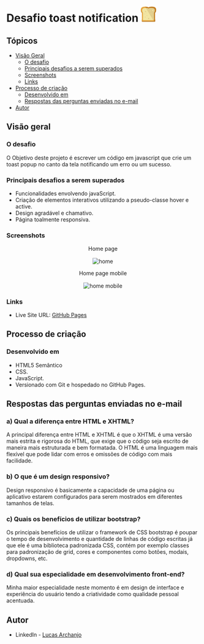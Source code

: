 # Desafio toast notification <img src="https://github.com/Lucasarkh/toast-notification/blob/main/favicon.png" style="width: 40px; height: 40px;">

## Tópicos

- [Visão Geral](#visão-Geral)
  - [O desafio](#o-desafio)
  - [Principais desafios a serem superados](principais-desafios-a-serem-superados)
  - [Screenshots](#screenshots)
  - [Links](#links)
- [Processo de criação](#processo-de-criação)
  - [Desenvolvido em](#desenvolvido-em)
  - [Respostas das perguntas enviadas no e-mail](#respostas-das-perguntas-enviadas-no-e-mail)
- [Autor](#autor)

## Visão geral

### O desafio

O Objetivo deste projeto é escrever um código em javascript que crie um toast popup no canto da tela notificando um erro ou um sucesso.

### Principais desafios a serem superados

- Funcionalidades envolvendo javaScript.
- Criação de elementos interativos utilizando a pseudo-classe hover e active.
- Design agradável e chamativo.
- Página toalmente responsiva.

### Screenshots

<p align="center"> Home page </p>
<p align="center">
  <img align="center" src="" width="800" title="home">
</p>

<p align="center"> Home page mobile </p>
<p align="center">
  <img align="center" src="" width="200" title="home mobile">
</p>

### Links

- Live Site URL: [GitHub Pages](https://lucasarkh.github.io/toast-notification//)

## Processo de criação

### Desenvolvido em

- HTML5 Semântico
- CSS.
- JavaScript.
- Versionado com Git e hospedado no GitHub Pages.

## Respostas das perguntas enviadas no e-mail

### a) Qual a diferença entre HTML e XHTML?
A principal diferença entre HTML e XHTML é que o XHTML é uma versão mais estrita e rigorosa do HTML, que exige que o código seja escrito de maneira mais estruturada e bem formatada. O HTML é uma linguagem mais flexível que pode lidar com erros e omissões de código com mais facilidade.

### b) O que é um design responsivo?
Design responsivo é basicamente a capacidade de uma página ou aplicativo estarem configurados para serem mostrados em diferentes tamanhos de telas.

### c) Quais os benefícios de utilizar bootstrap?
Os principais benefícios de utilizar o framework de CSS bootstrap é poupar o tempo de desenvolvimento e quantidade de linhas de código escritas já que ele é uma biblioteca padronizada CSS, contém por exemplo classes para padronização de grid, cores e componentes como botões, modais, dropdowns, etc.

### d) Qual sua especialidade em desenvolvimento front-end?
Minha maior especialidade neste momento é em design de interface e experiência do usuário tendo a criatividade como qualidade pessoal acentuada.

## Autor

- LinkedIn - [Lucas Archanjo](https://www.linkedin.com/in/lucasarkh)
